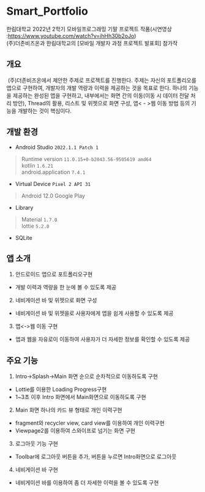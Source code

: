 # Smart_Portfolio
한림대학교 2022년 2학기 모바일프로그래밍 기말 프로젝트 작품(시연영상 :https://www.youtube.com/watch?v=ihHh30b2oJo)</br>
(주)더존비즈온과 한림대학교의 [모바일 개발자 과정 프로젝트 발표회] 참가작
## 개요
&nbsp;(주)더존비즈온에서 제안한 주제로 프로젝트를 진행한다. 주제는 자신의 포트폴리오를 앱으로 구현하여, 개발자의 개발 역량과 이력을 제공하는 것을 목표로 한다. 하나의 기능을 제공하는 완성된 앱을 구현하고, 내부에서는 화면 간의 이동(이동 시 데이터 전달 처리 방안), Thread의 활용, 리스트 및 위젯으로 화면 구성, 앱< - >웹 이동 방법 등의 기능을 개발하는 것이 핵심이다.
## 개발 환경
* Android Studio `2022.1.1 Patch 1`
> Runtime version `11.0.15+0-b2043.56-9505619 amd64`   
> kotlin `1.6.21`   
> android.application `7.4.1`
* Virtual Device `Pixel 2 API 31`
> Android 12.0 Google Play
* Library
> Material `1.7.0`   
> lottie `5.2.0`
* SQLite
## 앱 소개
1. 안드로이드 앱으로 포트폴리오구현
  - 개발 이력과 역량을 한 눈에 볼 수 있도록 제공
2. 네비게이션 바 및 위젯으로 화면 구성
  - 네비게이션 바 및 위젯을로 사용자에게 앱을 쉽게 사용할 수 있도록 제공
3. 앱<->웹 이동 구현
  - 앱과 웹을 자유로이 이동하여 사용자가 더 자세한 정보를 확인할 수 있도록 제공
## 주요 기능
1. Intro->Splash->Main 화면 순으로 순차적으로 이동하도록 구현
  - Lottie를 이용한 Loading Progress구현
  - 1~3초 이후 Intro 화면에서 Main화면으로 이동하도록 구현
2. Main 화면 하나의 카드 뷰 형태로 개인 이력구현
  - fragment와 recycler view, card view를 이용하여 개인 이력구현
  - Viewpage2를 이용하여 스와이프로 넘기는 화면 구현
3. 로그아웃 기능 구현
  - Toolbar에 로그아웃 버튼을 추가, 버튼을 누르면 Intro화면으로 로그아웃
4. 네비게이션 바 구현
  - 네비게이션 바를 이용하여 좀 더 자세한 이력을 볼 수 있도록 구현
